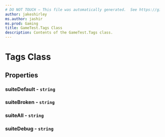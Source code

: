 ```yaml
---
# DO NOT TOUCH — This file was automatically generated.  See https://github.com/Mojang/MinecraftScriptingApiDocsGenerator to modify descriptions, examples, etc.
author: jakeshirley
ms.author: jashir
ms.prod: Gaming
title: GameTest.Tags Class
description: Contents of the GameTest.Tags class.
---
```

# Tags Class

## Properties
### **suiteDefault** - `string`


### **suiteBroken** - `string`


### **suiteAll** - `string`


### **suiteDebug** - `string`



